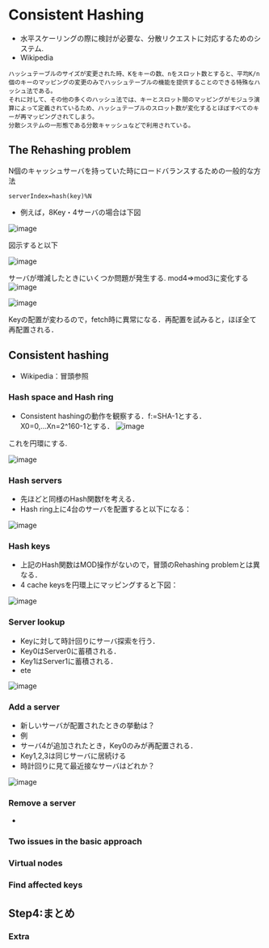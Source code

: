 # Consistent Hashing
- 水平スケーリングの際に検討が必要な、分散リクエストに対応するためのシステム.
- Wikipedia
```
ハッシュテーブルのサイズが変更された時、Kをキーの数、nをスロット数とすると、平均K/n個のキーのマッピングの変更のみでハッシュテーブルの機能を提供することのできる特殊なハッシュ法である。
それに対して、その他の多くのハッシュ法では、キーとスロット間のマッピングがモジュラ演算によって定義されているため、ハッシュテーブルのスロット数が変化するとほぼすべてのキーが再マッピングされてしまう。
分散システムの一形態である分散キャッシュなどで利用されている。
```

 
## The Rehashing problem
N個のキャッシュサーバを持っていた時にロードバランスするための一般的な方法
```
serverIndex=hash(key)%N
```
- 例えば，8Key・4サーバの場合は下図

![image](https://github.com/melonoidz/system_design_note/assets/27326835/b4282061-1bc1-42dd-9403-3ad5463f51a7)

図示すると以下

![image](https://github.com/melonoidz/system_design_note/assets/27326835/529b3309-e2ad-44e1-8752-52673ca961e3)

サーバが増減したときにいくつか問題が発生する.
mod4⇒mod3に変化する
![image](https://github.com/melonoidz/system_design_note/assets/27326835/f9900b70-6bd8-4564-a15a-3234de00f236)

![image](https://github.com/melonoidz/system_design_note/assets/27326835/6ecbccb6-66e6-4e96-8d81-969a28e7f25d)

Keyの配置が変わるので，fetch時に異常になる．再配置を試みると，ほぼ全て再配置される．

## Consistent hashing
- Wikipedia：冒頭参照

### Hash space and Hash ring
- Consistent hashingの動作を観察する．f:=SHA-1とする．
X0=0,...Xn=2^160-1とする．
![image](https://github.com/melonoidz/system_design_note/assets/27326835/6c187f7e-7032-48fc-9422-49587778fabd)

これを円環にする.

![image](https://github.com/melonoidz/system_design_note/assets/27326835/0fe39018-bee7-41ac-9ded-40e64e538bf8)

### Hash servers
- 先ほどと同様のHash関数fを考える．
- Hash ring上に4台のサーバを配置すると以下になる：

![image](https://github.com/melonoidz/system_design_note/assets/27326835/54a22def-bac8-4174-a929-4c5fb1f0e5bd)

###  Hash keys
- 上記のHash関数はMOD操作がないので，冒頭のRehashing problemとは異なる．
- 4 cache keysを円環上にマッピングすると下図：

![image](https://github.com/melonoidz/system_design_note/assets/27326835/f323d4a3-b7db-467a-8bfa-d780c6460b7d)

### Server lookup
- Keyに対して時計回りにサーバ探索を行う．
 - Key0はServer0に蓄積される．
 - Key1はServer1に蓄積される．
 - ete

![image](https://github.com/melonoidz/system_design_note/assets/27326835/844650eb-2e59-4a2d-93fa-14ef3d8084a5)

### Add a server
- 新しいサーバが配置されたときの挙動は？
- 例
 - サーバ4が追加されたとき，Key0のみが再配置される．
 - Key1,2,3は同じサーバに居続ける
 - 時計回りに見て最近接なサーバはどれか？

![image](https://github.com/melonoidz/system_design_note/assets/27326835/37c4482a-bf2c-4b36-b4a9-333850b9f715)


### Remove a server
- 

### Two issues in the basic approach

### Virtual nodes

### Find affected keys

## Step4:まとめ
### Extra
